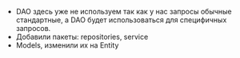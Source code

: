 * DAO здесь уже не используем так как у нас запросы обычные стандартные, а DAO будет использоваться для специфичных запросов.
* Добавили пакеты: repositories, service
* Models, изменили их на Entity